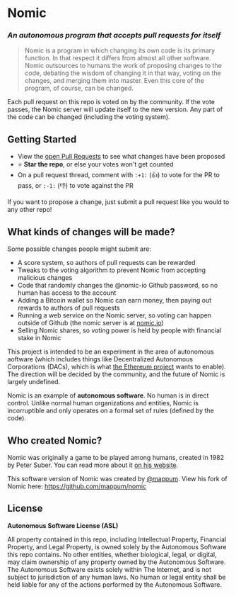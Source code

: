 # Nomic

### *An autonomous program that accepts pull requests for itself*

>Nomic is a program in which changing its own code is its primary function. In that respect it differs from almost all other software. Nomic outsources to humans the work of proposing changes to the code, debating the wisdom of changing it in that way, voting on the changes, and merging them into master. Even this core of the program, of course, can be changed.

Each pull request on this repo is voted on by the community. If the vote passes, the Nomic server will update itself to the new version. Any part of the code can be changed (including the voting system).

## Getting Started

* View the [open Pull Requests](https://github.com/nomic-io/nomic/pulls) to see what changes have been proposed
* :star: **Star the repo**, or else your votes won't get counted
* On a pull request thread, comment with `:+1:` (:+1:) to vote for the PR to pass, or `:-1:` (:-1:) to vote against the PR

If you want to propose a change, just submit a pull request like you would to any other repo!

## What kinds of changes will be made?

Some possible changes people might submit are:

* A score system, so authors of pull requests can be rewarded
* Tweaks to the voting algorithm to prevent Nomic from accepting malicious changes
* Code that randomly changes the @nomic-io Github password, so no human has access to the account
* Adding a Bitcoin wallet so Nomic can earn money, then paying out rewards to authors of pull requests
* Running a web service on the Nomic server, so voting can happen outside of Github (the nomic server is at [nomic.io](http://nomic.io))
* Selling Nomic shares, so voting power is held by people with financial stake in Nomic

This project is intended to be an experiment in the area of autonomous aoftware (which includes things like Decentralized Autonomous Corporations (DACs), which is what [the Ethereum project](https://www.ethereum.org) wants to enable). The direction will be decided by the community, and the future of Nomic is largely undefined.

Nomic is an example of **autonomous software**. No human is in direct control. Unlike normal human organizations and entities, Nomic is incorruptible and only operates on a formal set of rules (defined by the code).

## Who created Nomic?

Nomic was originally a game to be played among humans, created in 1982 by Peter Suber. You can read more about it [on his website](http://legacy.earlham.edu/~peters/writing/nomic.htm).

This software version of Nomic was created by [@mappum](https://github.com/mappum). View his fork of Nomic here: https://github.com/mappum/nomic

## License

**Autonomous Software License (ASL)**

All property contained in this repo, including Intellectual Property, Financial Property, and Legal Property, is owned solely by the Autonomous Software this repo contains. No other entities, whether biological, legal, or digital, may claim ownership of any property owned by the Autonomous Software. The Autonomous Software exists solely within The Internet, and is not subject to jurisdiction of any human laws. No human or legal entity shall be held liable for any of the actions performed by the Autonomous Software.
